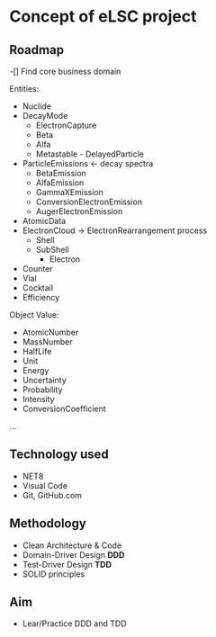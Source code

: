 # Concept of eLSC project

## Roadmap

-[] Find core business domain

Entities:
- Nuclide
- DecayMode
  - ElectronCapture
  - Beta
  - Alfa
  - Metastable - DelayedParticle
- ParticleEmissions <- decay spectra
  - BetaEmission
  - AlfaEmission
  - GammaXEmission
  - ConversionElectronEmission
  - AugerElectronEmission
- AtomicData
- ElectronCloud -> ElectronRearrangement process
  - Shell
  - SubShell
    - Electron
- Counter
- Vial
- Cocktail
- Efficiency

Object Value:
- AtomicNumber
- MassNumber
- HalfLife
- Unit
- Energy
- Uncertainty
- Probability
- Intensity
- ConversionCoefficient

...

## Technology used

- NET8
- Visual Code
- Git, GitHub.com

## Methodology

- Clean Architecture & Code
- Domain-Driver Design **DDD**
- Test-Driver Design **TDD**
- SOLID principles

## Aim

- Lear/Practice DDD and TDD